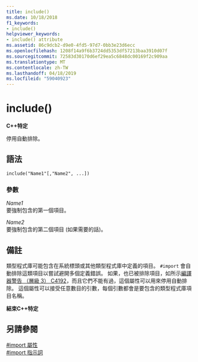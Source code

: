 ```yaml
---
title: include()
ms.date: 10/18/2018
f1_keywords:
- include()
helpviewer_keywords:
- include() attribute
ms.assetid: 86c9dcb2-d9e0-4fd5-97d7-0bb3e23d6ecc
ms.openlocfilehash: 1208f14a9f6b3724dd5353df57213baa3910d07f
ms.sourcegitcommit: 72583d30170d6ef29ea5c6848dc00169f2c909aa
ms.translationtype: MT
ms.contentlocale: zh-TW
ms.lasthandoff: 04/18/2019
ms.locfileid: "59040923"
---
```

# <a name="include"></a>include()

**C++特定**

停用自動排除。

## <a name="syntax"></a>語法

```
include("Name1"[,"Name2", ...])
```

### <a name="parameters"></a>參數

*Name1*<br/>
要強制包含的第一個項目。

*Name2*<br/>
要強制包含的第二個項目 (如果需要的話)。

## <a name="remarks"></a>備註

類型程式庫可能包含在系統標頭或其他類型程式庫中定義的項目。 `#import` 會自動排除這類項目以嘗試避開多個定義錯誤。 如果，也已被排除項目，如所示[編譯器警告 （層級 3） C4192](../error-messages/compiler-warnings/compiler-warning-level-3-c4192.md)，而且它們不能有過，這個屬性可以用來停用自動排除。 這個屬性可以接受任意數目的引數，每個引數都會是要包含的類型程式庫項目名稱。

**結束C++特定**

## <a name="see-also"></a>另請參閱

[#import 屬性](../preprocessor/hash-import-attributes-cpp.md)<br/>
[#import 指示詞](../preprocessor/hash-import-directive-cpp.md)